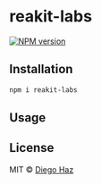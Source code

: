 # reakit-labs

<a href="https://npmjs.org/package/reakit-labs"><img alt="NPM version" src="https://img.shields.io/npm/v/reakit-labs.svg?style=flat-square" /></a>

## Installation

```sh
npm i reakit-labs
```

## Usage


## License

MIT © [Diego Haz](https://github.com/diegohaz)
